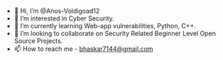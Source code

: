 - 👋 Hi, I’m @Anos-Voldigoad12
- 👀 I’m interested in Cyber Security.
- 🌱 I’m currently learning Web-app vulnerabilities, Python, C++.
- 💞️ I’m looking to collaborate on Security Related Beginner Level Open Source Projects.
- 📫 How to reach me - bhaskar7144@gmail.com

<!---
Anos-Voldigoad12/Anos-Voldigoad12 is a ✨ special ✨ repository because its `README.md` (this file) appears on your GitHub profile.
You can click the Preview link to take a look at your changes.
--->
